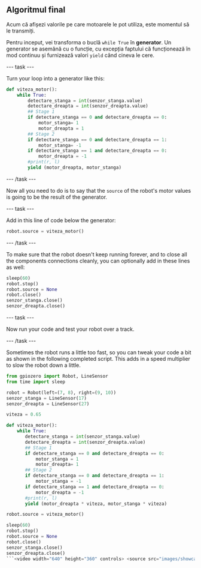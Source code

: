 ## Algoritmul final

Acum că afișezi valorile pe care motoarele le pot utiliza, este momentul să le transmiți.

Pentru inceput, vei transforma o buclă `while True` în **generator**. Un generator se asemănă cu o funcție, cu excepția faptului că funcționează în mod continuu și furnizează valori `yield` când cineva le cere.

\--- task \---

Turn your loop into a generator like this:

```python
def viteza_motor():
    while True:
        detectare_stanga = int(senzor_stanga.value)
        detectare_dreapta = int(senzor_dreapta.value)
        ## Stage 1
        if detectare_stanga == 0 and detectare_dreapta == 0:
            motor_stanga= 1
            motor_dreapta = 1
        ## Stage 2
        if detectare_stanga == 0 and detectare_dreapta == 1:
            motor_stanga= -1
        if detectare_stanga == 1 and detectare_dreapta == 0:
            motor_dreapta = -1
        #print(r, l)
        yield (motor_dreapta, motor_stanga)
```

\--- /task \---

Now all you need to do is to say that the `source` of the robot's motor values is going to be the result of the generator.

\--- task \---

Add in this line of code below the generator:

```python
robot.source = viteza_motor()
```

\--- /task \---

To make sure that the robot doesn't keep running forever, and to close all the components connections cleanly, you can optionally add in these lines as well:

```python
sleep(60)
robot.stop()
robot.source = None
robot.close()
senzor_stanga.close()
senzor_dreapta.close()
```

\--- task \---

Now run your code and test your robot over a track.

\--- /task \---

Sometimes the robot runs a little too fast, so you can tweak your code a bit as shown in the following completed script. This adds in a speed multiplier to slow the robot down a little.

```python
from gpiozero import Robot, LineSensor
from time import sleep

robot = Robot(left=(7, 8), right=(9, 10))
senzor_stanga = LineSensor(17)
senzor_dreapta = LineSensor(27)

viteza = 0.65

def viteza_motor():
    while True:
       detectare_stanga = int(senzor_stanga.value)
       detectare_dreapta = int(senzor_dreapta.value)
       ## Stage 1
       if detectare_stanga == 0 and detectare_dreapta == 0:
           motor_stanga = 1
           motor_dreapta= 1
       ## Stage 2
       if detectare_stanga == 0 and detectare_dreapta == 1:
           motor_stanga = -1
       if detectare_stanga == 1 and detectare_dreapta == 0:
           motor_dreapta = -1
       #print(r, l)
       yield (motor_dreapta * viteza, motor_stanga * viteza)

robot.source = viteza_motor()

sleep(60)
robot.stop()
robot.source = None
robot.close()
senzor_stanga.close()
senzor_dreapta.close()
```<video width="640" height="360" controls> <source src="images/showcase.webm" type="video/webm"> Browserul tău nu suportă video de tip WebM, prin urmare încearcă FireFox sau Chrome. </video>